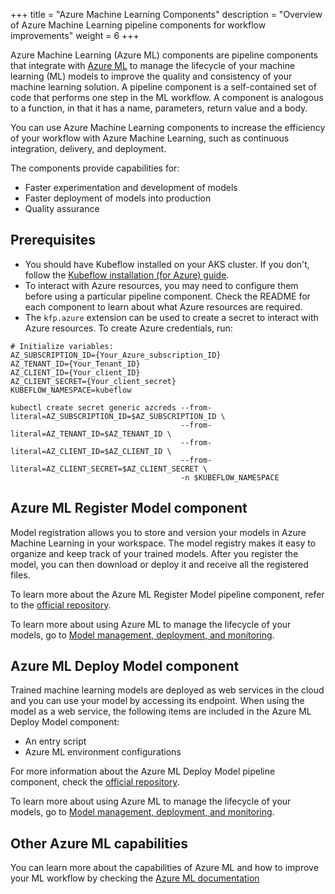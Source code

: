 +++
title = "Azure Machine Learning Components"
description = "Overview of Azure Machine Learning pipeline components for workflow improvements"
weight = 6
+++

Azure Machine Learning (Azure ML) components are pipeline components that integrate with [Azure ML](https://docs.microsoft.com/en-us/azure/machine-learning/) to manage the lifecycle of your machine learning (ML) models to improve the quality and consistency of your machine learning solution. A pipeline component is a self-contained set of code that performs one step in the ML workflow. A component is analogous to a function, in that it has a name, parameters, return value and a body. 

You can use Azure Machine Learning components to increase the efficiency of your workflow with Azure Machine Learning, such as continuous integration, delivery, and deployment. 

The components provide capabilities for: 

- Faster experimentation and development of models
- Faster deployment of models into production
- Quality assurance

## Prerequisites

- You should have Kubeflow installed on your AKS cluster. If you don't, follow the [Kubeflow installation (for Azure) guide](https://www.kubeflow.org/docs/azure/deploy/install-kubeflow/).
- To interact with Azure resources, you may need to configure them before using a particular pipeline component. Check the README for each component to learn about what Azure resources are required.
- The `kfp.azure` extension can be used to create a secret to interact with Azure resources. To create Azure credentials, run:

```shell
# Initialize variables:
AZ_SUBSCRIPTION_ID={Your_Azure_subscription_ID}
AZ_TENANT_ID={Your_Tenant_ID}
AZ_CLIENT_ID={Your_client_ID}
AZ_CLIENT_SECRET={Your_client_secret}
KUBEFLOW_NAMESPACE=kubeflow

kubectl create secret generic azcreds --from-literal=AZ_SUBSCRIPTION_ID=$AZ_SUBSCRIPTION_ID \
                                      --from-literal=AZ_TENANT_ID=$AZ_TENANT_ID \
                                      --from-literal=AZ_CLIENT_ID=$AZ_CLIENT_ID \
                                      --from-literal=AZ_CLIENT_SECRET=$AZ_CLIENT_SECRET \
                                      -n $KUBEFLOW_NAMESPACE
```

## Azure ML Register Model component


Model registration allows you to store and version your models in Azure Machine Learning in your workspace. The model registry makes it easy to organize and keep track of your trained models. After you register the model, you can then download or deploy it and receive all the registered files.


To learn more about the Azure ML Register Model pipeline component, refer to the [official repository](https://github.com/kubeflow/pipelines/tree/master/components/azure/azureml/aml-register-model).


To learn more about using Azure ML to manage the lifecycle of your models, go to [Model management, deployment, and monitoring](https://docs.microsoft.com/en-us/azure/machine-learning/concept-model-management-and-deployment).

## Azure ML Deploy Model component

Trained machine learning models are deployed as web services in the cloud and you can use your model by accessing its endpoint. When using the model as a web service, the following items are included in the Azure ML Deploy Model component: 

- An entry script
- Azure ML environment configurations

For more information about the Azure ML Deploy Model pipeline component, check the [official repository](https://github.com/kubeflow/pipelines/tree/master/components/azure/azureml/aml-deploy-model).

To learn more about using Azure ML to manage the lifecycle of your models, go to [Model management, deployment, and monitoring](https://docs.microsoft.com/en-us/azure/machine-learning/concept-model-management-and-deployment).

## Other Azure ML capabilities

You can learn more about the capabilities of Azure ML and how to improve your ML workflow by checking the [Azure ML documentation](https://docs.microsoft.com/en-us/azure/machine-learning/) 
